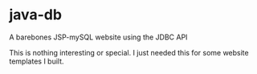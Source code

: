 # java-db
A barebones JSP-mySQL website using the JDBC API

This is nothing interesting or special. I just needed this for some website templates I built.
